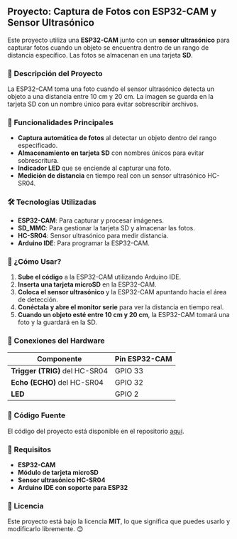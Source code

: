 ## Proyecto: Captura de Fotos con ESP32-CAM y Sensor Ultrasónico

Este proyecto utiliza una **ESP32-CAM** junto con un **sensor ultrasónico** para capturar fotos cuando un objeto se encuentra dentro de un rango de distancia específico. Las fotos se almacenan en una tarjeta **SD**.

### 🚀 Descripción del Proyecto

La ESP32-CAM toma una foto cuando el sensor ultrasónico detecta un objeto a una distancia entre 10 cm y 20 cm. La imagen se guarda en la tarjeta SD con un nombre único para evitar sobrescribir archivos.

### 📌 Funcionalidades Principales

- **Captura automática de fotos** al detectar un objeto dentro del rango especificado.
- **Almacenamiento en tarjeta SD** con nombres únicos para evitar sobrescritura.
- **Indicador LED** que se enciende al capturar una foto.
- **Medición de distancia** en tiempo real con un sensor ultrasónico HC-SR04.

### 🛠️ Tecnologías Utilizadas

- **ESP32-CAM**: Para capturar y procesar imágenes.
- **SD_MMC**: Para gestionar la tarjeta SD y almacenar las fotos.
- **HC-SR04**: Sensor ultrasónico para medir distancia.
- **Arduino IDE**: Para programar la ESP32-CAM.

### 📌 ¿Cómo Usar?

1. **Sube el código** a la ESP32-CAM utilizando Arduino IDE.
2. **Inserta una tarjeta microSD** en la ESP32-CAM.
3. **Coloca el sensor ultrasónico** y la ESP32-CAM apuntando hacia el área de detección.
4. **Conéctala y abre el monitor serie** para ver la distancia en tiempo real.
5. **Cuando un objeto esté entre 10 cm y 20 cm**, la ESP32-CAM tomará una foto y la guardará en la SD.

### 📌 Conexiones del Hardware

| Componente      | Pin ESP32-CAM |
|---------------|--------------|
| **Trigger (TRIG)** del HC-SR04 | GPIO 33 |
| **Echo (ECHO)** del HC-SR04 | GPIO 32 |
| **LED** | GPIO 2 |

### 📝 Código Fuente

El código del proyecto está disponible en el repositorio [aquí](https://github.com/Miguel-bc/ESP32_FotoPorProximidad).

### 📌 Requisitos

- **ESP32-CAM**
- **Módulo de tarjeta microSD**
- **Sensor ultrasónico HC-SR04**
- **Arduino IDE con soporte para ESP32**

### 📜 Licencia

Este proyecto está bajo la licencia **MIT**, lo que significa que puedes usarlo y modificarlo libremente. 😊
